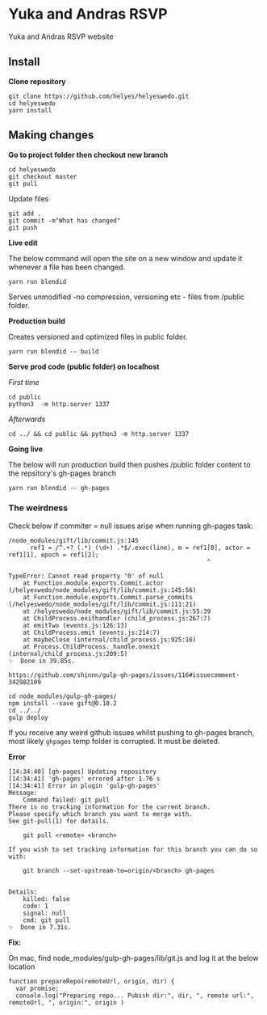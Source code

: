 # Yuka and Andras RSVP

Yuka and Andras RSVP website

## Install

**Clone repository**

```
git clone https://github.com/helyes/helyeswedo.git
cd helyeswedo
yarn install
```

## Making changes

**Go to project folder then checkout new branch**
```
cd helyeswedo
git checkout master
git pull
```
Update files
```
git add . 
git commit -m"What has changed"
git push
```

**Live edit**

The below command will open the site on a new window and update it whenever a file has been changed. 
```
yarn run blendid
```
Serves unmodified -no compression, versioning etc - files from /public folder.

**Production build**

Creates versioned and optimized files in public folder.
```
yarn run blendid -- build
```

**Serve prod code (public folder) on localhost**

_First time_
```
cd public
python3  -m http.server 1337
```

_Afterwards_
```
cd ../ && cd public && python3 -m http.server 1337
```


**Going live**

The below will run production build then pushes /public folder content to the repsitory's gh-pages branch
```
yarn run blendid -- gh-pages
```

### The weirdness

Check below if commiter = null issues arise when running gh-pages task:

```
/node_modules/gift/lib/commit.js:145
      ref1 = /^.+? (.*) (\d+) .*$/.exec(line), m = ref1[0], actor = ref1[1], epoch = ref1[2];
                                                       ^

TypeError: Cannot read property '0' of null
    at Function.module.exports.Commit.actor (/helyeswedo/node_modules/gift/lib/commit.js:145:56)
    at Function.module.exports.Commit.parse_commits (/helyeswedo/node_modules/gift/lib/commit.js:111:21)
    at /helyeswedo/node_modules/gift/lib/commit.js:55:39
    at ChildProcess.exithandler (child_process.js:267:7)
    at emitTwo (events.js:126:13)
    at ChildProcess.emit (events.js:214:7)
    at maybeClose (internal/child_process.js:925:16)
    at Process.ChildProcess._handle.onexit (internal/child_process.js:209:5)
✨  Done in 39.85s.
```

```
https://github.com/shinnn/gulp-gh-pages/issues/116#issuecomment-342982109

cd node_modules/gulp-gh-pages/
npm install --save gift@0.10.2
cd ../../
gulp deploy
``` 

If you receive any weird github issues whilst pushing to gh-pages branch, most likely `ghpages` temp folder is corrupted. It must be deleted.

**Error**
```
[14:34:40] [gh-pages] Updating repository
[14:34:41] 'gh-pages' errored after 1.76 s
[14:34:41] Error in plugin 'gulp-gh-pages'
Message:
    Command failed: git pull  
There is no tracking information for the current branch.
Please specify which branch you want to merge with.
See git-pull(1) for details.

    git pull <remote> <branch>

If you wish to set tracking information for this branch you can do so with:

    git branch --set-upstream-to=origin/<branch> gh-pages


Details:
    killed: false
    code: 1
    signal: null
    cmd: git pull  
✨  Done in 7.31s.
```

**Fix:**

On mac, find node_modules/gulp-gh-pages/lib/git.js and log it at the below location
```
function prepareRepo(remoteUrl, origin, dir) {
  var promise;
  console.log("Preparing repo... Pubish dir:", dir, ", remote url:", remoteUrl, ", origin:", origin )
```